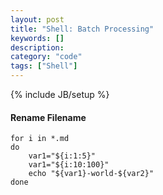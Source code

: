 ```yaml
--- 
layout: post 
title: "Shell: Batch Processing" 
keywords: [] 
description: 
category: "code" 
tags: ["Shell"] 
--- 
```

{% include JB/setup %}



#### Rename Filename

```shell
for i in *.md
do 
    var1="${i:1:5}"
    var1="${i:10:100}"
    echo "${var1}-world-${var2}"
done
```


